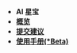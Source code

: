 - **AI 星宝**
- [**概览**](README.md "AI星宝 - 概览")
- [**提交建议**](/issue.md "AI星宝 - 提交建议")
- [**使用手册(\*Beta)**](/build.md "AI星宝 - 使用手册")
